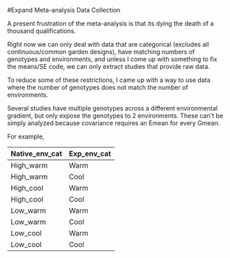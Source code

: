 #Expand Meta-analysis Data Collection

A present frustration of the meta-analysis is that its dying the death of a thousand qualifications. 

Right now we can only deal with data that are categorical (excludes all continuous/common garden designs), have matching numbers of genotypes and environments, and unless I come up with something to fix the means/SE code, we can only extract studies that provide raw data. 

To reduce some of these restrictions, I came up with a way to use data where the number of genotypes does not match the number of environments. 

Several studies have multiple genotypes across a different environmental gradient, but only expose the genotypes to 2 environments. These can't be simply analyzed because covariance requires an Emean for every Gmean.

For example, 

| Native_env_cat|	Exp_env_cat|
|---|---|
|High_warm	|Warm|
|High_warm	|Cool|
|High_cool |Warm|
|High_cool	|Cool|
|Low_warm	|Warm|
|Low_warm	|Cool|
|Low_cool	|Warm|
|Low_cool	|Cool|

